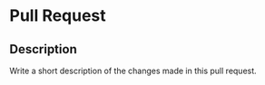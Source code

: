 # Pull Request

## Description

Write a short description of the changes made in this pull request.
